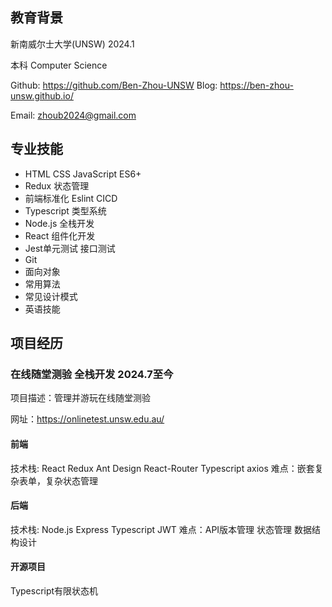 ## 教育背景
新南威尔士大学(UNSW) 2024.1

本科 Computer Science

Github: https://github.com/Ben-Zhou-UNSW
Blog: https://ben-zhou-unsw.github.io/

Email: zhoub2024@gmail.com

## 专业技能

 - HTML CSS JavaScript ES6+
 - Redux 状态管理
 - 前端标准化 Eslint CICD
 - Typescript 类型系统
 - Node.js 全栈开发
 - React 组件化开发
 - Jest单元测试 接口测试
 - Git
 - 面向对象
 - 常用算法
 - 常见设计模式
 - 英语技能

## 项目经历

### 在线随堂测验 全栈开发 2024.7至今

项目描述：管理并游玩在线随堂测验

网址：https://onlinetest.unsw.edu.au/

#### 前端

技术栈: React Redux Ant Design React-Router Typescript axios
难点：嵌套复杂表单，复杂状态管理

#### 后端

技术栈: Node.js Express Typescript JWT
难点：API版本管理 状态管理 数据结构设计

#### 开源项目

Typescript有限状态机

